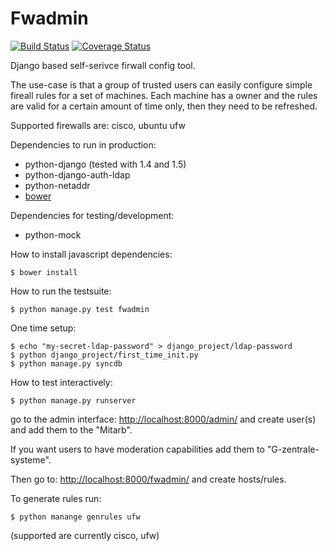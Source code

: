 Fwadmin
=======
[![Build Status](https://travis-ci.org/ZIMK/fwadmin.png)](https://travis-ci.org/ZIMK/fwadmin)
[![Coverage Status](https://coveralls.io/repos/ZIMK/fwadmin/badge.png?branch=master)](https://coveralls.io/r/ZIMK/fwadmin)

Django based self-serivce firwall config tool.

The use-case is that a group of trusted users can easily configure
simple fireall rules for a set of machines. Each machine has a owner
and the rules are valid for a certain amount of time only, then they
need to be refreshed.

Supported firewalls are: cisco, ubuntu ufw

Dependencies to run in production:
 - python-django (tested with 1.4 and 1.5)
 - python-django-auth-ldap
 - python-netaddr
 - [bower](https://github.com/twitter/bower)

Dependencies for testing/development:
 - python-mock

How to install javascript dependencies:
```
$ bower install
```

How to run the testsuite:
```
$ python manage.py test fwadmin
```

One time setup:
```
$ echo "my-secret-ldap-password" > django_project/ldap-password
$ python django_project/first_time_init.py
$ python manage.py syncdb
```

How to test interactively:
```
$ python manage.py runserver
```

go to the admin interface:
 [http://localhost:8000/admin/]()
and create user(s) and add them to
the "Mitarb".

If you want users to have moderation capabilities
add them to "G-zentrale-systeme".

Then go to:
 [http://localhost:8000/fwadmin/]()
and create hosts/rules.

To generate rules run:
```
$ python manange genrules ufw
```
(supported are currently cisco, ufw)
